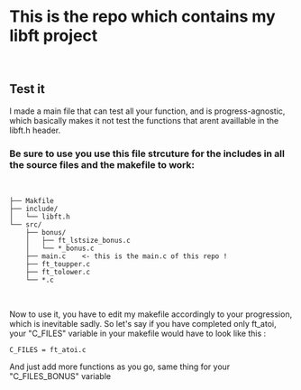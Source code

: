 # This is the repo which contains my libft project

<br/>

## Test it
I made a main file that can test all your function, and is progress-agnostic, which basically makes it not test the functions that arent availlable in 
the libft.h header.

### Be sure to use you use this file strcuture for the includes in all the source files and the makefile to work:

<br/>

```
├── Makfile
├── include/
│   └── libft.h
└── src/
    ├── bonus/
    │   ├── ft_lstsize_bonus.c
    │   └── *_bonus.c
    ├── main.c    <- this is the main.c of this repo !
    ├── ft_toupper.c
    ├── ft_tolower.c
    └── *.c
```

<br/>

Now to use it, you have to edit my makefile accordingly to your progression, which is inevitable sadly.
So let's say if you have completed only ft_atoi, your "C_FILES" variable in your makefile would have to look like this :
```
C_FILES = ft_atoi.c
```
And just add more functions as you go, same thing for your "C_FILES_BONUS" variable

<br/>


